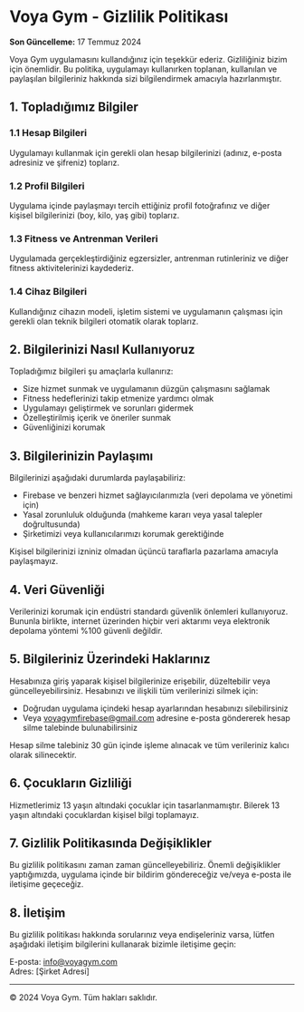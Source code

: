 # Voya Gym - Gizlilik Politikası

**Son Güncelleme:** 17 Temmuz 2024

Voya Gym uygulamasını kullandığınız için teşekkür ederiz. Gizliliğiniz bizim için önemlidir. Bu politika, uygulamayı kullanırken toplanan, kullanılan ve paylaşılan bilgileriniz hakkında sizi bilgilendirmek amacıyla hazırlanmıştır.

## 1. Topladığımız Bilgiler

### 1.1 Hesap Bilgileri
Uygulamayı kullanmak için gerekli olan hesap bilgilerinizi (adınız, e-posta adresiniz ve şifreniz) toplarız.

### 1.2 Profil Bilgileri
Uygulama içinde paylaşmayı tercih ettiğiniz profil fotoğrafınız ve diğer kişisel bilgilerinizi (boy, kilo, yaş gibi) toplarız.

### 1.3 Fitness ve Antrenman Verileri
Uygulamada gerçekleştirdiğiniz egzersizler, antrenman rutinleriniz ve diğer fitness aktivitelerinizi kaydederiz.

### 1.4 Cihaz Bilgileri
Kullandığınız cihazın modeli, işletim sistemi ve uygulamanın çalışması için gerekli olan teknik bilgileri otomatik olarak toplarız.

## 2. Bilgilerinizi Nasıl Kullanıyoruz

Topladığımız bilgileri şu amaçlarla kullanırız:
- Size hizmet sunmak ve uygulamanın düzgün çalışmasını sağlamak
- Fitness hedeflerinizi takip etmenize yardımcı olmak
- Uygulamayı geliştirmek ve sorunları gidermek
- Özelleştirilmiş içerik ve öneriler sunmak
- Güvenliğinizi korumak

## 3. Bilgilerinizin Paylaşımı

Bilgilerinizi aşağıdaki durumlarda paylaşabiliriz:
- Firebase ve benzeri hizmet sağlayıcılarımızla (veri depolama ve yönetimi için)
- Yasal zorunluluk olduğunda (mahkeme kararı veya yasal talepler doğrultusunda)
- Şirketimizi veya kullanıcılarımızı korumak gerektiğinde

Kişisel bilgilerinizi izniniz olmadan üçüncü taraflarla pazarlama amacıyla paylaşmayız.

## 4. Veri Güvenliği

Verilerinizi korumak için endüstri standardı güvenlik önlemleri kullanıyoruz. Bununla birlikte, internet üzerinden hiçbir veri aktarımı veya elektronik depolama yöntemi %100 güvenli değildir.

## 5. Bilgileriniz Üzerindeki Haklarınız

Hesabınıza giriş yaparak kişisel bilgilerinize erişebilir, düzeltebilir veya güncelleyebilirsiniz. Hesabınızı ve ilişkili tüm verilerinizi silmek için:

- Doğrudan uygulama içindeki hesap ayarlarından hesabınızı silebilirsiniz
- Veya voyagymfirebase@gmail.com adresine e-posta göndererek hesap silme talebinde bulunabilirsiniz

Hesap silme talebiniz 30 gün içinde işleme alınacak ve tüm verileriniz kalıcı olarak silinecektir.

## 6. Çocukların Gizliliği

Hizmetlerimiz 13 yaşın altındaki çocuklar için tasarlanmamıştır. Bilerek 13 yaşın altındaki çocuklardan kişisel bilgi toplamayız.

## 7. Gizlilik Politikasında Değişiklikler

Bu gizlilik politikasını zaman zaman güncelleyebiliriz. Önemli değişiklikler yaptığımızda, uygulama içinde bir bildirim göndereceğiz ve/veya e-posta ile iletişime geçeceğiz.

## 8. İletişim

Bu gizlilik politikası hakkında sorularınız veya endişeleriniz varsa, lütfen aşağıdaki iletişim bilgilerini kullanarak bizimle iletişime geçin:

E-posta: info@voyagym.com  
Adres: [Şirket Adresi]

---

© 2024 Voya Gym. Tüm hakları saklıdır.
